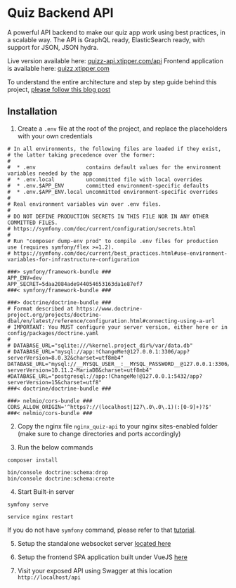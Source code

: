 # Quiz Backend API

A powerful API backend to make our quiz app work using best practices, in a scalable way.
The API is GraphQL ready, ElasticSearch ready, with support for JSON, JSON hydra.

Live version available here: [quizz-api.xtipper.com/api](https://quizz-api.xtipper.com/api)
Frontend application is available here: [quizz.xtipper.com](https://quizz.xtipper.com)

To understand the entire architecture and step by step guide behind this project, [please follow this blog post](https://edouardkombo.wordpress.com/2023/09/04/quiz-application-using-api-platform-vuejs-3/)

## Installation

1. Create a `.env` file at the root of the project, and replace the placeholders with your own credentials
```
# In all environments, the following files are loaded if they exist,
# the latter taking precedence over the former:
#
#  * .env                contains default values for the environment variables needed by the app
#  * .env.local          uncommitted file with local overrides
#  * .env.$APP_ENV       committed environment-specific defaults
#  * .env.$APP_ENV.local uncommitted environment-specific overrides
#
# Real environment variables win over .env files.
#
# DO NOT DEFINE PRODUCTION SECRETS IN THIS FILE NOR IN ANY OTHER COMMITTED FILES.
# https://symfony.com/doc/current/configuration/secrets.html
#
# Run "composer dump-env prod" to compile .env files for production use (requires symfony/flex >=1.2).
# https://symfony.com/doc/current/best_practices.html#use-environment-variables-for-infrastructure-configuration

###> symfony/framework-bundle ###
APP_ENV=dev
APP_SECRET=5daa2084ade944054653163da1e87ef7
###< symfony/framework-bundle ###

###> doctrine/doctrine-bundle ###
# Format described at https://www.doctrine-project.org/projects/doctrine-dbal/en/latest/reference/configuration.html#connecting-using-a-url
# IMPORTANT: You MUST configure your server version, either here or in config/packages/doctrine.yaml
#
# DATABASE_URL="sqlite:///%kernel.project_dir%/var/data.db"
# DATABASE_URL="mysql://app:!ChangeMe!@127.0.0.1:3306/app?serverVersion=8.0.32&charset=utf8mb4"
DATABASE_URL="mysql://__MYSQL_USER__:__MYSQL_PASSWORD__@127.0.0.1:3306/__MYSQL_DATABASE__?serverVersion=10.11.2-MariaDB&charset=utf8mb4"
#DATABASE_URL="postgresql://app:!ChangeMe!@127.0.0.1:5432/app?serverVersion=15&charset=utf8"
###< doctrine/doctrine-bundle ###

###> nelmio/cors-bundle ###
CORS_ALLOW_ORIGIN='^https?://(localhost|127\.0\.0\.1)(:[0-9]+)?$'
###< nelmio/cors-bundle ###
```

2. Copy the nginx file `nginx_quiz-api` to your nginx sites-enabled folder (make sure to change directories and ports accordingly)

3. Run the below commands
```
composer install

bin/console doctrine:schema:drop
bin/console doctrine:schema:create
```

4. Start Built-in server
```
symfony serve

service nginx restart
```

If you do not have `symfony` command, please refer to that [tutorial](https://symfony.com/download).


5. Setup the standalone websocket server [located here](https://github.com/edouardkombo/quiz-websockets)

6. Setup the frontend SPA application built under VueJS [here](https://github.com/edouardkombo/quiz-frontend)

7. Visit your exposed API using Swagger at this location `http://localhost/api`

